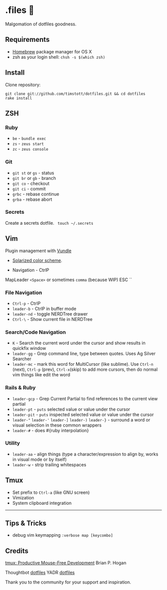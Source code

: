 # .files :rocket:

Malgomation of dotfiles goodness.

## Requirements

* [Homebrew](http://brew.sh/) package manager for OS X
* zsh as your login shell: `chsh -s $(which zsh)`

## Install

Clone repository:

    git clone git://github.com/timstott/dotfiles.git && cd dotfiles
    rake install

## ZSH

### Ruby

* `be` - `bundle exec`
* `zs` - `zeus start`
* `zc` - `zeus console`

### Git

* `git st` or `gs` - status
* `git br` or `gb` - branch
* `git co` - checkout
* `git ci` - commit
* `grbc` - rebase continue
* `grba` - rebase abort

### Secrets

Create a secrets dotfile. ` touch ~/.secrets`

## Vim

Plugin management with [Vundle](https://github.com/gmarik/vundle)

* [Solarized color scheme](https://github.com/altercation/vim-colors-solarized).

* Navigation - CtrlP

MapLeader `<Space>` or sometimes `comma` (because WIP)
ESC ``

### File Navigation

* `Ctrl-p` - CtrlP
* `leader-b` - CtrlP in buffer mode
* `leader-nd` - toggle NERDTree drawer
* `Ctrl-\` - Show current file in NERDTree

### Search/Code Navigation

* `K` - Search the current word under the cursor and show results in quickfix window
* `leader-gg` - Grep command line, type between quotes. Uses Ag Silver Searcher
* `leader-mc` - mark this word for MultiCursor (like sublime).
   Use `Ctrl-n` (next), `Ctrl-p` (prev), `Ctrl-x`(skip) to add more cursors,
   then do normal vim things like edit the word

### Rails & Ruby

* `leader-gcp` - Grep Current Partial to find references to the current view partial
* `leader-pt` - `puts` selected value or value under the cursor
* `leader-pit` - `puts` inspected selected value or value under the cursor
* `leader-"` `leader-'` `leader-]` `leader-)` `leader-}` - surround a
   word or visual selection in these common wrappers
*  `leader-#` - does #{ruby interpolation}


### Utility

* `leader-aa` - align things (type a character/expression to align by, works 
   in visual mode or by itself)
* `leader-w` - strip trailing whitespaces

## Tmux

* Set prefix to `Ctrl-a` (like GNU screen)
* Vimization
* System clipboard integration

-------------------------------------------------------------------------------

## Tips & Tricks

* debug vim keymapping `:verbose map [keycombo]`

## Credits

[tmux: Productive Mouse-Free Development](http://pragprog.com/book/bhtmux/tmux) Brian P. Hogan

Thoughtbot [dotfiles](http://github.com/thoughtbot/dotfiles)
YADR [dotfiles](https://github.com/skwp/dotfiles)

Thank you to the community for your support and inspiration.
